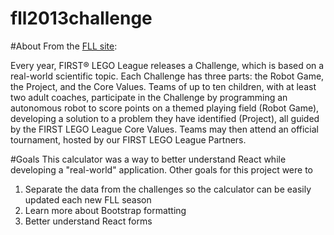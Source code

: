 # fll2013challenge

#About
From the [FLL site](http://www.firstlegoleague.org/challenge):

Every year, FIRST® LEGO League releases a Challenge, which is based on a real-world scientific topic. Each Challenge has three parts: the Robot Game, the Project, and the Core Values. Teams of up to ten children, with at least two adult coaches, participate in the Challenge by programming an autonomous robot to score points on a themed playing field (Robot Game), developing a solution to a problem they have identified (Project), all guided by the FIRST LEGO League Core Values. Teams may then attend an official tournament, hosted by our FIRST LEGO League Partners.

#Goals
This calculator was a way to better understand React while developing a "real-world" application.
Other goals for this project were to
1.  Separate the data from the challenges so the calculator can be easily updated each new FLL season
1.  Learn more about Bootstrap formatting
1.  Better understand React forms
